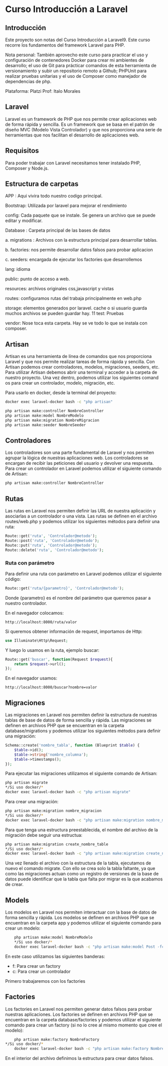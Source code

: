 # Curso Introducción a Laravel


## Introducción

Este proyecto son notas del Curso Introducción a Laravel9. Este curso recorre los fundamentos del framework Laravel para PHP.

Nota personal: También aprovecho este curso para practicar el uso y configuración de contenedores Docker para crear mi ambientes de desarrollo; el uso de Git para prácticar comandos de esta herramienta de versionamiento y subir un repositorio remoto a Github; PHPUnit para realizar pruebas unitarias y el uso de Composer como manejador de dependencias de php.

Plataforma: Platzi 
Prof: Italo Morales

## Laravel
Laravel es un framework de PHP que nos permite crear aplicaciones web de forma rápida y sencilla. Es un framework que se basa en el patrón de diseño MVC (Modelo Vista Controlador) y que nos proporciona una serie de herramientas que nos facilitan el desarrollo de aplicaciones web.

## Requisitos
Para poder trabajar con Laravel necesitamos tener instalado PHP, Composer y Node.js.

## Estructura de carpetas

APP : Aqui vivira todo nuestro codigo principal.

Bootstrap: Utilizada por laravel para mejorar el rendimiento

config: Cada paquete que se instale. Se genera un archivo que se puede editar y modificar.

Database : Carpeta principal de las bases de datos

a. migrations : Archivos con la estructura principal para desarrollar tablas.

b. factories: nos permite desarrollar datos falsos para probar aplicacion

c. seeders: encargada de ejecutar los factories que desarrollemos

lang: idioma

public: punto de acceso a web.

resources: archivos originales css,javascript y vistas

routes: configuramos rutas del trabaja principalmente en web.php

storage: elementos generados por laravel. cache o si usuario guarda muchos archivos se pueden guardar hay. 11 test: Pruebas

vendor: Nose toca esta carpeta. Hay se ve todo lo que se instala con composer.

## Artisan
Artisan es una herramienta de línea de comandos que nos proporciona Laravel y que nos permite realizar tareas de forma rápida y sencilla. Con Artisan podemos crear controladores, modelos, migraciones, seeders, etc.
Para utilizar Artisan debemos abrir una terminal y acceder a la carpeta de nuestro proyecto. Una vez dentro, podemos utilizar los siguientes comand
os para crear un controlador, modelo, migración, etc.

Para usarlo en docker, desde la terminal del proyecto:

```bash
docker exec laravel-docker bash -c "php artisan"
```

```bash
php artisan make:controller NombreController
php artisan make:model NombreModelo
php artisan make:migration NombreMigracion
php artisan make:seeder NombreSeeder
```

## Controladores
Los controladores son una parte fundamental de Laravel y nos permiten agrupar la lógica de nuestras aplicaciones web. Los controladores se encargan de recibir las peticiones del usuario y devolver una respuesta. Para crear un controlador en Laravel podemos utilizar el siguiente comando de Artisan:

```bash
php artisan make:controller NombreController
```

## Rutas
Las rutas en Laravel nos permiten definir las URL de nuestra aplicación y asociarlas a un controlador o una vista. Las rutas se definen en el archivo routes/web.php y podemos utilizar los siguientes métodos para definir una ruta:

```php
Route::get('ruta', 'Controlador@metodo');
Route::post('ruta', 'Controlador@metodo');
Route::put('ruta', 'Controlador@metodo');
Route::delete('ruta', 'Controlador@metodo');
```

### Ruta con parámetro
Para definir una ruta con parámetro en Laravel podemos utilizar el siguiente código:

```php
Route::get('ruta/{parametro}', 'Controlador@metodo');
```
Donde {parametro} es el nombre del parámetro que queremos pasar a nuestro controlador.

En el navegador colocamos:
```
http://localhost:8000/ruta/valor
```

Si queremos obtener información de request, importamos de Http:

```php
use Illuminate\Http\Request;
```

Y luego lo usamos en la ruta, ejemplo buscar:

```php
Route::get('buscar', function(Request $request){
    return $request->url();
});
```

En el navegador usamos:

```
http://localhost:8000/buscar?nombre=valor
```


## Migraciones
Las migraciones en Laravel nos permiten definir la estructura de nuestras tablas de base de datos de forma sencilla y rápida. Las migraciones se definen en archivos PHP que se encuentran en la carpeta database/migrations y podemos utilizar los siguientes métodos para definir una migración:

```php
Schema::create('nombre_tabla', function (Blueprint $table) {
    $table->id();
    $table->string('nombre_columna');
    $table->timestamps();
});
```

Para ejecutar las migraciones utilizamos el siguiente comando de Artisan:

```bash
php artisan migrate
*/Si uso docker/*
docker exec laravel-docker bash -c "php artisan migrate"
```

Para crear una migración:

```bash
php artisan make:migration nombre_migracion
*/Si uso docker/*
docker exec laravel-docker bash -c "php artisan make:migration nombre_migracion"
```
Para que tenga una estructura preestablecida, el nombre del archivo de la migración debe seguir una estructua:

```bash
php artisan make:migration create_nombre_table
*/Si uso docker/*
docker exec laravel-docker bash -c "php artisan make:migration create_nombre_table"
```

Una vez llenado el archivo con la estructura de la tabla, ejecutamos de nuevo el comando migrate. Con ello se crea solo la tabla faltante, ya que como las migraciones actuan como un registro de versiones de la base de datos puede identificar que la tabla que falta por migrar es la que acabamos de crear.


## Models
Los modelos en Laravel nos permiten interactuar con la base de datos de forma sencilla y rápida. Los modelos se definen en archivos PHP que se encuentran en la carpeta app y podemos utilizar el siguiente comando para crear un modelo:
    
```bash
    php artisan make:model NombreModelo
    */Si uso docker/*
    docker exec laravel-docker bash -c "php artisan make:model Post -fc"
```
En este caso utilizamos las siguientes banderas:
- f: Para crear un factory
- c: Para crear un controlador

Primero trabajaremos con los factories

## Factories
Los factories en Laravel nos permiten generar datos falsos para probar nuestras aplicaciones. Los factories se definen en archivos PHP que se encuentran en la carpeta database/factories y podemos utilizar el siguiente comando para crear un factory (si no lo cree al mismo momento que cree el modelo):

```bash
    php artisan make:factory NombreFactory
*/Si uso docker/*
    docker exec laravel-docker bash -c "php artisan make:factory NombreFactory"
```

En el interior del archivo definimos la estructura para crear datos falsos.



